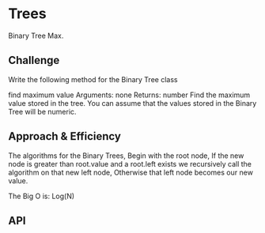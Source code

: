 # Trees
Binary Tree Max.

## Challenge
Write the following method for the Binary Tree class

find maximum value
Arguments: none
Returns: number
Find the maximum value stored in the tree. You can assume that the values stored in the Binary Tree will be numeric.

## Approach & Efficiency
The algorithms for the Binary Trees, Begin with the root node, If the new node is greater than root.value
and a root.left exists we recursively call the algorithm on that new left node,
Otherwise that left node becomes our new value.

The Big O is: Log(N)
## API


